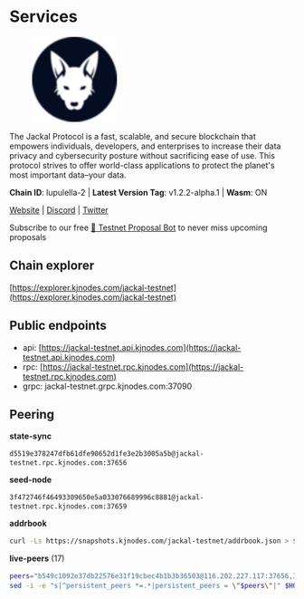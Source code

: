 # Services

<figure><img src="https://raw.githubusercontent.com/kj89/cosmos-images/main/logos/jackal.png" width="150" alt=""><figcaption></figcaption></figure>

The Jackal Protocol is a fast, scalable, and secure blockchain that empowers  individuals, developers, and enterprises to increase their data privacy and  cybersecurity posture without sacrificing ease of use. This protocol strives  to offer world-class applications to protect the planet's most important data–your data.

**Chain ID**: lupulella-2 | **Latest Version Tag**: v1.2.2-alpha.1 | **Wasm**: ON

[Website](https://jackalprotocol.com) | [Discord](https://discord.com/invite/5GKym3p6rj) | [Twitter](https://twitter.com/Jackal_Protocol)



Subscribe to our free [🤖 Testnet Proposal Bot](https://t.me/kjnodes_testnet_proposal_bot) to never miss upcoming proposals


## Chain explorer
[https://explorer.kjnodes.com/jackal-testnet](https://explorer.kjnodes.com/jackal-testnet)

## Public endpoints

* api: [https://jackal-testnet.api.kjnodes.com](https://jackal-testnet.api.kjnodes.com)
* rpc: [https://jackal-testnet.rpc.kjnodes.com](https://jackal-testnet.rpc.kjnodes.com)
* grpc: jackal-testnet.grpc.kjnodes.com:37090

## Peering

**state-sync**

```text
d5519e378247dfb61dfe90652d1fe3e2b3005a5b@jackal-testnet.rpc.kjnodes.com:37656
```

**seed-node**

```text
3f472746f46493309650e5a033076689996c8881@jackal-testnet.rpc.kjnodes.com:37659
```

**addrbook**
```bash
curl -Ls https://snapshots.kjnodes.com/jackal-testnet/addrbook.json > $HOME/.canine/config/addrbook.json
```

**live-peers** (17)
```bash
peers="b549c1092e37db22576e31f19cbec4b1b3b36503@116.202.227.117:37656,344d9c933f936f79f3d62eff5cd0b82775a79dac@162.19.239.230:26656,11b91d243d43e761c96cfbf49f2f2bd06cce2df8@65.109.23.114:17556,423f6f98982a368956de9bec807b8fa1ee9c099b@65.108.98.41:37656,09d9127972ded9e22f9f11833ed7fcfa149cf1fa@65.109.92.240:19126,fd5b3021fe67406e63c1a3e3e89cb243bc0791c9@65.109.32.174:32656,5c2a752c9b1952dbed075c56c600c3a79b58c395@195.3.220.57:26906,d5519e378247dfb61dfe90652d1fe3e2b3005a5b@65.109.68.190:37656,cf3921d374ad226e4b2248626c285302cba5e55e@141.95.33.39:26656,2cdaa56d0778b20be8430069eefeab2138190355@78.46.106.75:37656,0394449cab5a29f24dd4f37683d3b7622f27c0fc@65.108.206.118:61156,d3677c7a3f9ef42d5ba213ae84c4c5749f4ee787@44.204.38.21:26656,1b191fb9ef837dec648136097f94925a15dd85ab@213.170.135.20:26516,9a2c091798681f89b11f8eea370bf9c6284437c5@167.86.115.183:26656,3aaeda343f226f9f2f00eeda53a20db438449c8c@89.58.45.204:46656,8a11570dbaa0f4d98ca2ef0ad117e9c1154d81b9@65.108.230.113:19126,84af58201840781a0a62449d1dcdb0ad0cf5bdb3@91.223.3.144:26356"
sed -i -e "s|^persistent_peers *=.*|persistent_peers = \"$peers\"|" $HOME/.canine/config/config.toml
```
